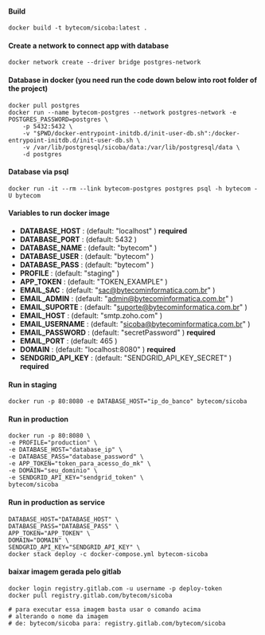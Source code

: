 #### Build
    docker build -t bytecom/sicoba:latest .

#### Create a network to connect app with database
    docker network create --driver bridge postgres-network
    
#### Database in docker (you need run the code down below into root folder of the project)
    docker pull postgres
    docker run --name bytecom-postgres --network postgres-network -e POSTGRES_PASSWORD=postgres \
        -p 5432:5432 \
        -v "$PWD/docker-entrypoint-initdb.d/init-user-db.sh":/docker-entrypoint-initdb.d/init-user-db.sh \
        -v /var/lib/postgresql/sicoba/data:/var/lib/postgresql/data \
        -d postgres

#### Database via psql
    docker run -it --rm --link bytecom-postgres postgres psql -h bytecom -U bytecom


#### Variables to run docker image

* __DATABASE_HOST__     : (default: "localhost"                           ) __required__
* __DATABASE_PORT__     : (default: 5432                                  ) 
* __DATABASE_NAME__     : (default: "bytecom"                             ) 
* __DATABASE_USER__     : (default: "bytecom"                             ) 
* __DATABASE_PASS__     : (default: "bytecom"                             ) 
* __PROFILE__           : (default: "staging"                             ) 
* __APP_TOKEN__         : (default: "TOKEN_EXAMPLE"                       ) 
* __EMAIL_SAC__         : (default: "sac@bytecominformatica.com.br"       ) 
* __EMAIL_ADMIN__       : (default: "admin@bytecominformatica.com.br"     ) 
* __EMAIL_SUPORTE__     : (default: "suporte@bytecominformatica.com.br"   ) 
* __EMAIL_HOST__        : (default: "smtp.zoho.com"                       )
* __EMAIL_USERNAME__    : (default: "sicoba@bytecominformatica.com.br"    ) 
* __EMAIL_PASSWORD__    : (default: "secretPassword"                      ) __required__
* __EMAIL_PORT__        : (default: 465                                   ) 
* __DOMAIN__            : (default: "localhost:8080"                      ) __required__
* __SENDGRID_API_KEY__  : (default: "SENDGRID_API_KEY_SECRET"             ) __required__

#### Run in staging
    docker run -p 80:8080 -e DATABASE_HOST="ip_do_banco" bytecom/sicoba
    
#### Run in production
    docker run -p 80:8080 \
    -e PROFILE="production" \
    -e DATABASE_HOST="database_ip" \
    -e DATABASE_PASS="database_password" \
    -e APP_TOKEN="token_para_acesso_do_mk" \
    -e DOMAIN="seu_dominio" \
    -e SENDGRID_API_KEY="sendgrid_token" \ 
    bytecom/sicoba

#### Run in production as service
    DATABASE_HOST="DATABASE_HOST" \
    DATABASE_PASS="DATABASE_PASS" \
    APP_TOKEN="APP_TOKEN" \
    DOMAIN="DOMAIN" \
    SENDGRID_API_KEY="SENDGRID_API_KEY" \
    docker stack deploy -c docker-compose.yml bytecom-sicoba
    
#### baixar imagem gerada pelo gitlab
    docker login registry.gitlab.com -u username -p deploy-token
    docker pull registry.gitlab.com/bytecom/sicoba
    
    # para executar essa imagem basta usar o comando acima 
    # alterando o nome da imagem 
    # de: bytecom/sicoba para: registry.gitlab.com/bytecom/sicoba 
    
    
